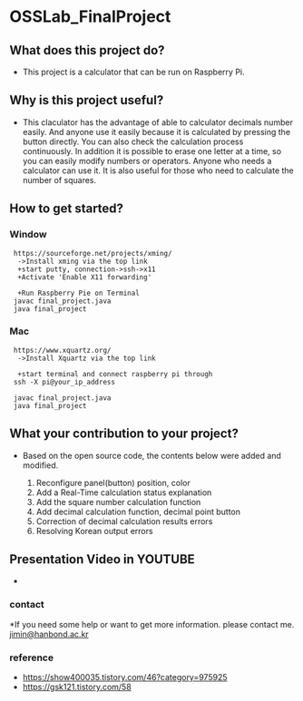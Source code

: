 # OSSLab_FinalProject


## What does this project do? 
  * This project is a calculator that can be run on Raspberry Pi.


## Why is this project useful?
  * This claculator has the advantage of able to calculator decimals number easily. And anyone use it easily because it is calculated by pressing the button directly. You can also check the calculation process continuously. In addition it is possible to erase one letter at a time, so you can easily modify numbers or operators. 
    Anyone who needs a calculator can use it. It is also useful for those who need to calculate the number of squares. 
  
  
## How to get started?
  ### Window
     https://sourceforge.net/projects/xming/
      ->Install xming via the top link
      +start putty, connection->ssh->x11
      +Activate 'Enable X11 forwarding'
     
      +Run Raspberry Pie on Terminal
     javac final_project.java
     java final_project
    
  ### Mac
     https://www.xquartz.org/
      ->Install Xquartz via the top link
      
      +start terminal and connect raspberry pi through
     ssh -X pi@your_ip_address
 
     javac final_project.java
     java final_project
    

## What your contribution to your project?
  
  * Based on the open source code, the contents below were added and modified.

    1) Reconfigure panel(button) position, color
    2) Add a Real-Time calculation status explanation 
    3) Add the square number calculation function
    4) Add decimal calculation function, decimal point button
    5) Correction of decimal calculation results errors
    6) Resolving Korean output errors

 
## Presentation Video in YOUTUBE
  * 

  



  ### contact 
   *If you need some help or want to get more information. please contact me.
    jimin@hanbond.ac.kr

  ### reference
   - https://show400035.tistory.com/46?category=975925
   - https://gsk121.tistory.com/58




